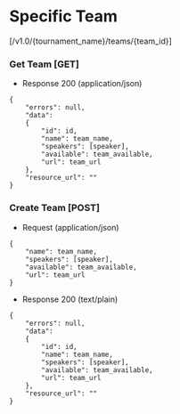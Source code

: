# Specific Team 

[/v1.0/{tournament_name}/teams/{team_id}]

### Get Team [GET]

+ Response 200 (application/json)
```
{
    "errors": null,
    "data":
    {
        "id": id,
        "name": team_name,
        "speakers": [speaker],
        "available": team_available,
        "url": team_url
    },
    "resource_url": ""
}
```
### Create Team [POST]

+ Request (application/json)
```
{
    "name": team_name,
    "speakers": [speaker],
    "available": team_available,
    "url": team_url
}
```
+ Response 200 (text/plain)

```
{
    "errors": null,
    "data": 
    {
        "id": id,
        "name": team_name,
        "speakers": [speaker],
        "available": team_available,
        "url": team_url
    },
    "resource_url": ""
}
```